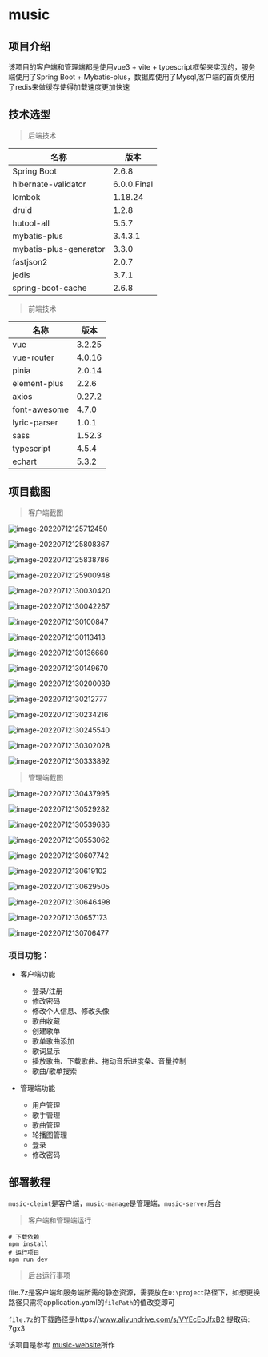 # music

## 项目介绍

该项目的客户端和管理端都是使用vue3 + vite + typescript框架来实现的，服务端使用了Spring Boot + Mybatis-plus，数据库使用了Mysql,客户端的首页使用了redis来做缓存使得加载速度更加快速

## 技术选型

> 后端技术

| 名称                   | 版本        |
| ---------------------- | ----------- |
| Spring Boot            | 2.6.8       |
| hibernate-validator    | 6.0.0.Final |
| lombok                 | 1.18.24     |
| druid                  | 1.2.8       |
| hutool-all             | 5.5.7       |
| mybatis-plus           | 3.4.3.1     |
| mybatis-plus-generator | 3.3.0       |
| fastjson2              | 2.0.7       |
| jedis                  | 3.7.1       |
| spring-boot-cache      | 2.6.8       |

> 前端技术

| 名称         | 版本   |
| ------------ | ------ |
| vue          | 3.2.25 |
| vue-router   | 4.0.16 |
| pinia        | 2.0.14 |
| element-plus | 2.2.6  |
| axios        | 0.27.2 |
| font-awesome | 4.7.0  |
| lyric-parser | 1.0.1  |
| sass         | 1.52.3 |
| typescript   | 4.5.4  |
| echart       | 5.3.2  |

## 项目截图

> 客户端截图

![image-20220712125712450](https://s2.loli.net/2022/07/12/j4kIody62ha9pCV.png)

![image-20220712125808367](https://s2.loli.net/2022/07/12/cAF4zGDuMHiRrel.png)

![image-20220712125838786](https://s2.loli.net/2022/07/12/8ZKL2oGHUgF5b4k.png)

![image-20220712125900948](https://s2.loli.net/2022/07/12/LfbyJR4iz965Xcx.png)

![image-20220712130030420](https://s2.loli.net/2022/07/12/gcPH5nyGINTYhr7.png)

![image-20220712130042267](https://s2.loli.net/2022/07/12/PSd1QC4RKoWbVXI.png)

![image-20220712130100847](https://s2.loli.net/2022/07/12/zyUDlrGaMTwPJR1.png)

![image-20220712130113413](https://s2.loli.net/2022/07/12/NUpwTbPFihm85WD.png)

![image-20220712130136660](https://s2.loli.net/2022/07/12/qIWtNw42MTVsAby.png)

![image-20220712130149670](https://s2.loli.net/2022/07/12/CHGkiMTRI9mDy6a.png)

![image-20220712130200039](https://s2.loli.net/2022/07/12/NHG4gTrzQXmZwe5.png)

![image-20220712130212777](https://s2.loli.net/2022/07/12/OxqgL5IZpkyRs2A.png)

![image-20220712130234216](https://s2.loli.net/2022/07/12/fxsolUwHCOBde5S.png)

![image-20220712130245540](https://s2.loli.net/2022/07/12/D5H9uSEcowsfPjp.png)

![image-20220712130302028](https://s2.loli.net/2022/07/12/1L6rlXdi492faVu.png)

![image-20220712130333892](https://s2.loli.net/2022/07/12/283sPn5gY1hfkex.png)

> 管理端截图

![image-20220712130437995](https://s2.loli.net/2022/07/12/7gr1XdFSipNRqJI.png)

![image-20220712130529282](https://s2.loli.net/2022/07/12/OubZdfmlqo953V1.png)

![image-20220712130539636](https://s2.loli.net/2022/07/12/g9yoaWs1zBvFTAu.png)

![image-20220712130553062](https://s2.loli.net/2022/07/12/mJMEcqkz1Pb9rXN.png)

![image-20220712130607742](https://s2.loli.net/2022/07/12/lQMCptbG5P1i3Ok.png)

![image-20220712130619102](https://s2.loli.net/2022/07/12/LZxqovO18hzcl7t.png)

![image-20220712130629505](https://s2.loli.net/2022/07/12/xeZNw9QshXak1Ly.png)

![image-20220712130646498](https://s2.loli.net/2022/07/12/5XIf2Ht489WqFOU.png)

![image-20220712130657173](https://s2.loli.net/2022/07/12/FwHfsSPdlC8rKnk.png)

![image-20220712130706477](https://s2.loli.net/2022/07/12/dnjREVOK8uc4SfA.png)

### 项目功能：

* 客户端功能
  * 登录/注册
  * 修改密码
  * 修改个人信息、修改头像
  * 歌曲收藏
  * 创建歌单
  * 歌单歌曲添加
  * 歌词显示
  * 播放歌曲、下载歌曲、拖动音乐进度条、音量控制
  * 歌曲/歌单搜索

* 管理端功能
  * 用户管理
  * 歌手管理
  * 歌曲管理
  * 轮播图管理
  * 登录
  * 修改密码

## 部署教程

`music-cleint`是客户端，`music-manage`是管理端，`music-server`后台

> 客户端和管理端运行

```shell
# 下载依赖
npm install
# 运行项目
npm run dev
```

> 后台运行事项

file.7z是客户端和服务端所需的静态资源，需要放在`D:\project`路径下，如想更换路径只需将application.yaml的`filePath`的值改变即可

`file.7z`的下载路径是https://www.aliyundrive.com/s/VYEcEpJfxB2 提取码: 7gx3 

该项目是参考 [music-website](https://github.com/Yin-Hongwei/music-website)所作
